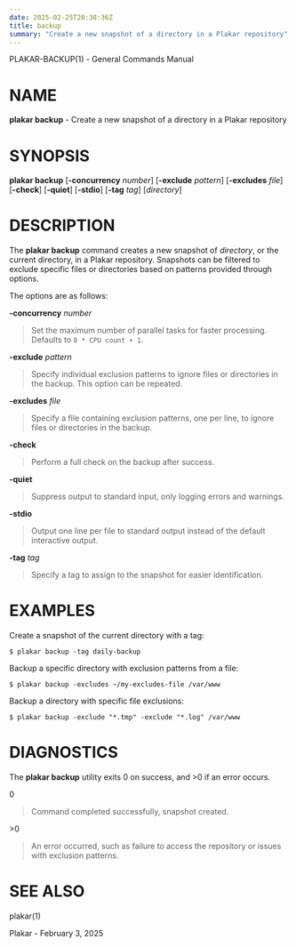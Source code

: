 ```yaml
---
date: 2025-02-25T20:38:36Z
title: backup
summary: "Create a new snapshot of a directory in a Plakar repository"
---
```

PLAKAR-BACKUP(1) - General Commands Manual

# NAME

**plakar backup** - Create a new snapshot of a directory in a Plakar repository

# SYNOPSIS

**plakar backup**
\[**-concurrency**&nbsp;*number*]
\[**-exclude**&nbsp;*pattern*]
\[**-excludes**&nbsp;*file*]
\[**-check**]
\[**-quiet**]
\[**-stdio**]
\[**-tag**&nbsp;*tag*]
\[*directory*]

# DESCRIPTION

The
**plakar backup**
command creates a new snapshot of
*directory*,
or the current directory,
in a Plakar repository.
Snapshots can be filtered to exclude specific files or directories
based on patterns provided through options.

The options are as follows:

**-concurrency** *number*

> Set the maximum number of parallel tasks for faster processing.
> Defaults to
> `8 * CPU count + 1`.

**-exclude** *pattern*

> Specify individual exclusion patterns to ignore files or directories
> in the backup.
> This option can be repeated.

**-excludes** *file*

> Specify a file containing exclusion patterns, one per line, to ignore
> files or directories in the backup.

**-check**

> Perform a full check on the backup after success.

**-quiet**

> Suppress output to standard input, only logging errors and warnings.

**-stdio**

> Output one line per file to standard output instead of the default
> interactive output.

**-tag** *tag*

> Specify a tag to assign to the snapshot for easier identification.

# EXAMPLES

Create a snapshot of the current directory with a tag:

	$ plakar backup -tag daily-backup

Backup a specific directory with exclusion patterns from a file:

	$ plakar backup -excludes ~/my-excludes-file /var/www

Backup a directory with specific file exclusions:

	$ plakar backup -exclude "*.tmp" -exclude "*.log" /var/www

# DIAGNOSTICS

The **plakar backup** utility exits&#160;0 on success, and&#160;&gt;0 if an error occurs.

0

> Command completed successfully, snapshot created.

&gt;0

> An error occurred, such as failure to access the repository or issues
> with exclusion patterns.

# SEE ALSO

plakar(1)

Plakar - February 3, 2025
